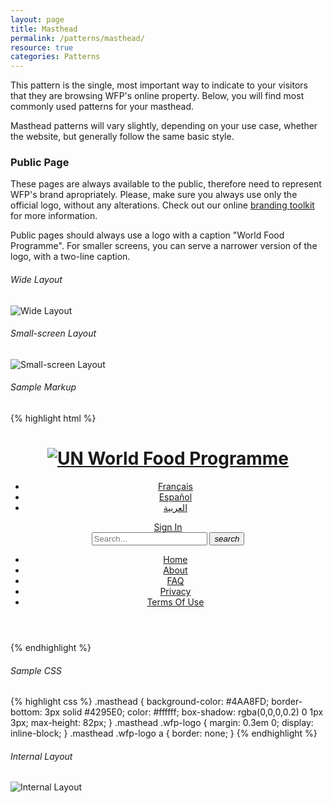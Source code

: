 ```yaml
---
layout: page
title: Masthead
permalink: /patterns/masthead/
resource: true
categories: Patterns
---
```


This pattern is the single, most important way to indicate to your visitors that they are browsing WFP's online property. Below, you will find most commonly used patterns for your masthead.

Masthead patterns will vary slightly, depending on your use case, whether the website, but generally follow the same basic style.

### Public Page
These pages are always available to the public, therefore need to represent WFP's brand apropriately. Please, make sure you always use only the official logo, without any alterations. Check out our online [branding toolkit]({{site.baseurl}}/components/branding-toolkit/) for more information.

Public pages should always use a logo with a caption "World Food Programme". For smaller screens, you can serve a narrower version of the logo, with a two-line caption.

###### Wide Layout
![Wide Layout]({{site.baseurl}}/img/pattern-masthead-public.png)

###### Small-screen Layout
![Small-screen Layout]({{site.baseurl}}/img/pattern-masthead-public-small.png)

###### Sample Markup
{% highlight html %}
<!-- Masthead -->
<header class="masthead">
  <div class="pure-g wrapper">
    <div class="pure-u-2-3 pure-u-sm-1-3">
      <h1 class="wfp-logo">
        <a href="/en/my/" class="wfp-logo-img"><img src="/sites/all/themes/my_wfp_org/img/logos/logo@256w.png" class="logo-dark" alt="UN World Food Programme"></a>
      </h1>
    </div>
    <div class="pure-u-1-3 pure-u-sm-2-3">
      <div class="additional">
        <nav class="component header-lang">
          <ul>
            <li><a href="#">Français</a></li>
            <li><a href="#">Español</a></li>
            <li><a href="#">العربية</a></li>
          </ul>
        </nav>
        <div class="component header-cta">
          <a href="/en/account" class="pure-button small">Sign In</a>
        </div>
        <div class="component header-search">
          <form class="pure-form">
            <input type="search" class="input-search" name="search_theme_form" id="search-form-input" placeholder="Search...">
            <button class="pure-button search small transparent"><i class="ss-icon">search</i></button>
          </form>
        </div>
      </div>
      <nav class="main-nav">
        <ul>
          <li><a href="#">Home</a></li>
          <li><a href="#">About</a></li>
          <li><a href="#">FAQ</a></li>
          <li><a href="#">Privacy</a></li>
          <li><a href="#">Terms Of Use</a></li>
        </ul>
      </nav>
    </div>
  </div>
</header>
{% endhighlight %}

###### Sample CSS
{% highlight css %}
.masthead {
  background-color: #4AA8FD;
  border-bottom: 3px solid #4295E0;
  color: #ffffff;
  box-shadow: rgba(0,0,0,0.2) 0 1px 3px;
  max-height: 82px;
}
.masthead .wfp-logo {
  margin: 0.3em 0;
  display: inline-block;
}
.masthead .wfp-logo a {
  border: none;
}
{% endhighlight %}

###### Internal Layout
![Internal Layout]({{site.baseurl}}/img/pattern-masthead-internal.png)